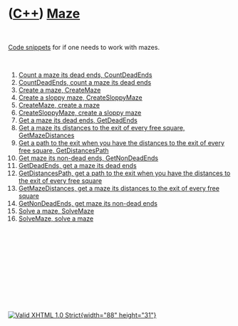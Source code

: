



 

 

 

 

 

([C++](Cpp.htm)) [Maze](CppMaze.htm)
====================================

 

[Code snippets](CppCodeSnippets.htm) for if one needs to work with
mazes.

 

1.  [Count a maze its dead ends, CountDeadEnds](CppCountDeadEnds.htm)
2.  [CountDeadEnds, count a maze its dead ends](CppCountDeadEnds.htm)
3.  [Create a maze, CreateMaze](CppCreateMaze.htm)
4.  [Create a sloppy maze, CreateSloppyMaze](CppCreateSloppyMaze.htm)
5.  [CreateMaze, create a maze](CppCreateMaze.htm)
6.  [CreateSloppyMaze, create a sloppy maze](CppCreateSloppyMaze.htm)
7.  [Get a maze its dead ends, GetDeadEnds](CppGetDeadEnds.htm)
8.  [Get a maze its distances to the exit of every free square,
    GetMazeDistances](CppGetMazeDistances.htm)
9.  [Get a path to the exit when you have the distances to the exit of
    every free square, GetDistancesPath](CppGetDistancesPath.htm)
10. [Get maze its non-dead ends, GetNonDeadEnds](CppGetNonDeadEnds.htm)
11. [GetDeadEnds, get a maze its dead ends](CppGetDeadEnds.htm)
12. [GetDistancesPath, get a path to the exit when you have the
    distances to the exit of every free square](CppGetDistancesPath.htm)
13. [GetMazeDistances, get a maze its distances to the exit of every
    free square](CppGetMazeDistances.htm)
14. [GetNonDeadEnds, get maze its non-dead ends](CppGetNonDeadEnds.htm)
15. [Solve a maze, SolveMaze](CppSolveMaze.htm)
16. [SolveMaze, solve a maze](CppSolveMaze.htm)

 

 

 

 

 





 

[![Valid XHTML 1.0 Strict](valid-xhtml10.png){width="88"
height="31"}](http://validator.w3.org/check?uri=referer)
